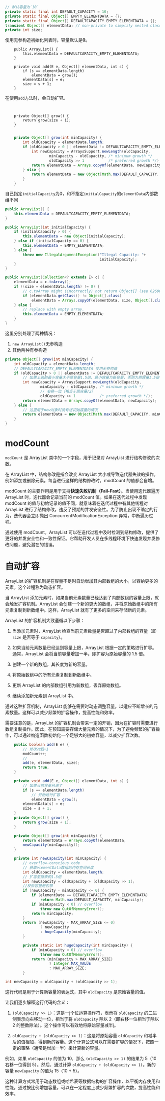 ```java
// 默认容量为`10`
private static final int DEFAULT_CAPACITY = 10; 
private static final Object[] EMPTY_ELEMENTDATA = {};
private static final Object[] DEFAULTCAPACITY_EMPTY_ELEMENTDATA = {};
transient Object[] elementData; // non-private to simplify nested class access
private int size;
```

使用无参构造初始化列表时，容量默认是**0**。
```java{2}
    public ArrayList() {
        this.elementData = DEFAULTCAPACITY_EMPTY_ELEMENTDATA;
    }
```

```java{1,3}
    private void add(E e, Object[] elementData, int s) {
        if (s == elementData.length)
            elementData = grow();
        elementData[s] = e;
        size = s + 1;
    }
```

在使用`add`方法时，会自动扩容。

```
```
```
```
```java{1}
    private Object[] grow() {
        return grow(size + 1);
    }
```
```
```
```java
    private Object[] grow(int minCapacity) {
        int oldCapacity = elementData.length;
        if (oldCapacity > 0 || elementData != DEFAULTCAPACITY_EMPTY_ELEMENTDATA) {// [!code highlight]
            int newCapacity = ArraysSupport.newLength(oldCapacity,
                    minCapacity - oldCapacity, /* minimum growth */
                    oldCapacity >> 1           /* preferred growth */);
            return elementData = Arrays.copyOf(elementData, newCapacity);
        } else {
            return elementData = new Object[Math.max(DEFAULT_CAPACITY, minCapacity)]; // [!code highlight]
        }
    }

```
自己指定`initialCapacity`为0，和不指定`initialCapacity`的`elementData`内部数组不同

```java
public ArrayList() {
	this.elementData = DEFAULTCAPACITY_EMPTY_ELEMENTDATA;
}

public ArrayList(int initialCapacity) {
	if (initialCapacity > 0) {
		this.elementData = new Object[initialCapacity];
	} else if (initialCapacity == 0) {
		this.elementData = EMPTY_ELEMENTDATA;
	} else {
		throw new IllegalArgumentException("Illegal Capacity: "+
										   initialCapacity);
	}
}

public ArrayList(Collection<? extends E> c) {
	elementData = c.toArray();
	if ((size = elementData.length) != 0) {
		// c.toArray might (incorrectly) not return Object[] (see 6260652)
		if (elementData.getClass() != Object[].class)
			elementData = Arrays.copyOf(elementData, size, Object[].class);
	} else {
		// replace with empty array.
		this.elementData = EMPTY_ELEMENTDATA;
	}
}

```

这里分别处理了两种情况：
1. `new ArrayList()`无参构造
2. 其他两种有参构造
```java
private Object[] grow(int minCapacity) {
	int oldCapacity = elementData.length;
	// DEFAULTCAPACITY_EMPTY_ELEMENTDATA 使用无参构造
	if (oldCapacity > 0 || elementData != DEFAULTCAPACITY_EMPTY_ELEMENTDATA) {
		// 如果上送的最小容量大于原容量1.5倍，最小容量为新容量，否则为原容量1.5倍
		int newCapacity = ArraysSupport.newLength(oldCapacity,
				minCapacity - oldCapacity, /* minimum growth */
				// 右移一位（相当于原容量/2）
				oldCapacity >> 1           /* preferred growth */);
		return elementData = Arrays.copyOf(elementData, newCapacity);
	} else {
		// 这里用于new对象时没有送初始容量的情况
		return elementData = new Object[Math.max(DEFAULT_CAPACITY, minCapacity)];
	}
}

```

# modCount
`modCount` 是 ArrayList 类中的一个字段，用于记录对 ArrayList 进行结构修改的次数。

在 ArrayList 中，结构修改是指会改变 ArrayList 大小或导致迭代器失效的操作，例如添加或删除元素。每当进行这样的结构修改时，modCount 的值都会自增。

modCount 的主要作用是用于支持**快速失败机制（Fail-Fast）**。当使用迭代器遍历 ArrayList 时，迭代器会记录当前的 modCount 值。如果在迭代过程中发现 modCount 的值与初始记录的值不同，就意味着在迭代过程中有其他线程对 ArrayList 进行了结构修改，违反了预期的并发安全性。为了防止出现不确定的行为，迭代器会立即抛出 ConcurrentModificationException 异常，中断遍历过程。

通过使用 modCount，ArrayList 可以在迭代过程中及时检测到结构修改，提供了更好的并发安全性和一致性保证。它帮助开发人员在多线程环境下快速发现并发修改问题，避免潜在的错误。

# 自动扩容
ArrayList 的扩容机制是在容量不足时自动增加其内部数组的大小，以容纳更多的元素。这个过程称为动态扩容。

当 ArrayList 添加元素时，如果当前元素数量已经达到了内部数组的容量上限，就会触发扩容机制。ArrayList 会创建一个新的更大的数组，并将原始数组中的所有元素复制到新数组中。这样，ArrayList 就有了更多的空间来存储新的元素。

ArrayList 的扩容机制大致遵循以下步骤：

1. 当添加元素时，ArrayList 检查当前元素数量是否超过了内部数组的容量（即 `size` 是否等于 `capacity`）。

2. 如果当前元素数量已经达到容量上限，ArrayList 根据一定的策略进行扩容。通常，ArrayList 会将当前容量增加一半，即扩容为原始容量的 1.5 倍。

3. 创建一个新的数组，其长度为新的容量。

4. 将原始数组中的所有元素复制到新数组中。

5. 更新 ArrayList 的内部数组引用为新数组，丢弃原始数组。

6. 继续添加新元素到 ArrayList 中。

通过这种扩容机制，ArrayList 能够在需要时动态调整容量，以适应不断增长的元素数量。这样可以减少频繁的扩容操作，提高性能和效率。

需要注意的是，ArrayList 的扩容机制会带来一定的开销，因为在扩容时需要进行数组复制操作。因此，在预知需要存储大量元素的情况下，为了避免频繁的扩容操作，可以通过构造函数初始化一个足够大的初始容量，以减少扩容次数。

```java
    public boolean add(E e) {
        // 修改次数+1
        modCount++;
        //
        add(e, elementData, size);
        return true;
    }

    private void add(E e, Object[] elementData, int s) {
        // 如果当前容量已满了
        if (s == elementData.length)
            // 开始进行扩容
            elementData = grow();
        elementData[s] = e;
        size = s + 1;
    }
    private Object[] grow() {
        return grow(size + 1);
    }

    private Object[] grow(int minCapacity) {
        return elementData = Arrays.copyOf(elementData,
        newCapacity(minCapacity));
    }

    private int newCapacity(int minCapacity) {
        // overflow-conscious code
        // 获取elementData数组的内存空间长度
        int oldCapacity = elementData.length;
        // 扩容至原来的1.5倍
        int newCapacity = oldCapacity + (oldCapacity >> 1);
        //校验容量是否够
        if (newCapacity - minCapacity <= 0) {
            if (elementData == DEFAULTCAPACITY_EMPTY_ELEMENTDATA)
                return Math.max(DEFAULT_CAPACITY, minCapacity);
            if (minCapacity < 0) // overflow
                throw new OutOfMemoryError();
            return minCapacity;
        }
        return (newCapacity - MAX_ARRAY_SIZE <= 0)
                ? newCapacity
                : hugeCapacity(minCapacity);
        }

        private static int hugeCapacity(int minCapacity) {
            if (minCapacity < 0) // overflow
                throw new OutOfMemoryError();
            return (minCapacity > MAX_ARRAY_SIZE)
                    ? Integer.MAX_VALUE
                    : MAX_ARRAY_SIZE;
        }
```


```java
int newCapacity = oldCapacity + (oldCapacity >> 1);
```
这行代码是用于计算新容量的表达式，其中 `oldCapacity` 是原始容量的值。

让我们逐步解释这行代码的含义：

1. `(oldCapacity >> 1)`：这是一j个位运算操作符，表示将 `oldCapacity` 的二进制表示向右移动一位，相当于将 `oldCapacity` 除以 2（即右移一位相当于除以 2 的整数除法）。这个操作可以有效地将原始容量减半j。

2. `oldCapacity + (oldCapacity >> 1)`：这是将原始容量 `oldCapacity` 和减半后的值相加，得到新的容量。这个计算公式可以在需要扩容的情况下，按照一定的策略（通常是增加一半）来计算新的容量。

例如，如果 `oldCapacity` 的值为 10，那么 `(oldCapacity >> 1)` 的结果为 5（10 右移一位得到 5）。然后，通过计算 `oldCapacity + (oldCapacity >> 1)`，新的容量 `newCapacity` 的值为 15（10 + 5）。

这种计算方式常用于动态数组或哈希表等数据结构的扩容操作，以平衡内存使用和性能。通过按比例增加容量，可以在一定程度上减少频繁扩容的次数，提高性能和效率。
